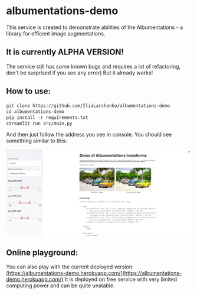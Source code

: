 # albumentations-demo

This service is created to demonstrate abilities of the Albumentations - a library for efficent image augmentations.


## It is currently ALPHA VERSION!
The service still has some known bugs and requires a lot of refactoring, don't be surprised if you see any error)
But it already works!


## How to use:
```
git clone https://github.com/IliaLarchenko/albumentations-demo
cd albumentations-demo
pip install -r requirements.txt
streamlit run src/main.py
```

And then just follow the address you see in console. You should see something similar to this:

![screenshot](docs/readme.jpg?raw=true)


## Online playground:
You can also play with the current deployed version:
[https://albumentations-demo.herokuapp.com/](https://albumentations-demo.herokuapp.com/)
It is deployed on free service with very limited computing power and can be quite unstable.